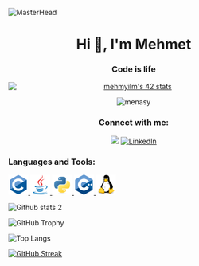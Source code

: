 ![MasterHead](https://pbxt.replicate.delivery/JkTicRPKxDSAeSEl5nEcam7o4TUi31jOihPXu3qtytyMljFI/_52ef23e7-8707-4433-9603-971173d92374.jpeg)
<h1 align="center">Hi 👋, I'm Mehmet</h1>
<h3 align="center">Code is life</h3>

 <!-- 42 Profile -->
<p align="center">
  <a href="https://github.com/oakoudad/badge42">
    <img src="https://badge.mediaplus.ma/greenbinary/mehmyilm?1337Badge=off&UM6P=off" alt="mehmyilm's 42 stats" style="display: block; margin: auto;" />
  </a>
</p>

 <!-- Profil view -->
<p align="center"> <img src="https://komarev.com/ghpvc/?username=menasy&label=Profile%20views&color=0e75b6&style=flat" alt="menasy" /> </p>

 <!-- connect-->
<h3 align="center">Connect with me: </h3>
<p align="center">
  <a href="mailto:mehmetnasim42@gmail.com" style="background-color: #FFFFFF; color: #000000;"><img src="https://img.shields.io/badge/E--posta-mehmetnasim42%40gmail.com-red" /></a>
  <a href="https://www.linkedin.com/in/mehmetnasimyilmaz/"><img src="https://img.shields.io/badge/LinkedIn-Profile-blue?style=social&logo=linkedin" alt="LinkedIn" /></a>
</p>

<!-- Language images -->
<h3 align="left">Languages and Tools:</h3>
<p align="left">
  <a href="https://www.cprogramming.com/" target="_blank" rel="noreferrer">
    <img src="https://raw.githubusercontent.com/devicons/devicon/master/icons/c/c-original.svg" alt="c" width="40" height="40"/>
  </a>
  <a href="https://www.java.com/" target="_blank" rel="noreferrer">
    <img src="https://raw.githubusercontent.com/devicons/devicon/master/icons/java/java-original.svg" alt="java" width="40" height="40"/>
  </a>
  <a href="https://www.python.org" target="_blank" rel="noreferrer">
    <img src="https://raw.githubusercontent.com/devicons/devicon/master/icons/python/python-original.svg" alt="python" width="40" height="40"/>
  </a>
  <a href="https://www.w3schools.com/cpp/" target="_blank" rel="noreferrer">
    <img src="https://raw.githubusercontent.com/devicons/devicon/master/icons/cplusplus/cplusplus-original.svg" alt="cplusplus" width="40" height="40"/>
  </a>
  <a href="https://www.linux.org/" target="_blank" rel="noreferrer">
    <img src="https://raw.githubusercontent.com/devicons/devicon/master/icons/linux/linux-original.svg" alt="linux" width="40" height="40"/>
  </a>
</p>

<!-- Github Stats -->
![Github stats 2](https://github-readme-stats.vercel.app/api?username=menasy&show_icons=true&theme=radical)

<!-- Github Cup -->
![GitHub Trophy](https://github-profile-trophy.vercel.app/?username=menasy&theme=algolia)

<!-- most use language-->
![Top Langs](https://github-readme-stats.vercel.app/api/top-langs/?username=menasy&layout=compact)

<!-- Git devamlılığı-->
[![GitHub Streak](https://streak-stats.demolab.com?user=menasy&theme=github-dark-blue)](https://git.io/streak-stats)

